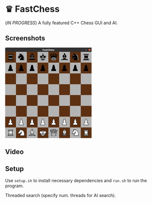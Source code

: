 # ♛ FastChess
(*IN PROGRESS*) A fully featured C++ Chess GUI and AI.

## Screenshots
![Alt text](assets/1r.jpg?raw=true "Screenshot 1")

## Video

## Setup
Use ```setup.sh``` to install necessary dependencies and ```run.sh``` to run the program.



Threaded search (specify num. threads for AI search).
<!-- ## The AI -->
